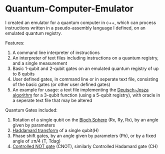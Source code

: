 # Quantum-Computer-Emulator
I created an emulator for a quantum computer in c++, which can process instructions written in a pseudo-assembly language I defined, on an emulated quantum registry.

Features:
1. A command line interpreter of instructions
2. An interpreter of text files including instructions on a quantum registry, and a single measurement
3. Basic 1-qubit and 2-qubit gates on an emulated quantum registry of up to 8 qubits
4. User defined gates, in command line or in seperate text file, consisting of the basic gates (or other user defined gates)
5. An example for usage: a text file implementing the [Deutsch-Josza algorithm](https://en.wikipedia.org/wiki/Deutsch%E2%80%93Jozsa_algorithm) for a 3-qubit function (using a 5-qubit registry), with oracle in a seperate text file that may be altered

Quantum Gates included:
1. Rotation of a single qubit on the [Bloch Sphere](https://en.wikipedia.org/wiki/Bloch_sphere) (Rx, Ry, Rx), by an angle given by parameters
2. [Haddamard transform](https://en.wikipedia.org/wiki/Quantum_logic_gate#Hadamard_(H)_gate) of a single qubit(H)
3. Phase shift gates, by an angle given by parameters (Ph), or by a fixed angle of &#177;&pi;/4 (T, Tdag)
4. [Controlled NOT gate](https://en.wikipedia.org/wiki/Controlled_NOT_gate) (CNOT), similarly Controlled Hadamard gate (CH)
